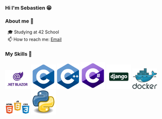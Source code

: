 ### Hi I'm Sebastien 😁

### About me 🌳
&nbsp;&nbsp;🎓 Studying at 42 School  
&nbsp;&nbsp;📫 How to reach me: [Email](mailto:svidot@student.42perpignan.fr)

### My Skills 🌱
<div>
  <img src="./img/blazor.png" style="width:5rem">
  <img src="./img/c.webp" style="width:5rem">
  <img src="./img/c++.webp" style="width:72px">
  <img src="./img/csharp.webp" style="width:5rem">
  <img src="./img/django.png" style="width:5rem">
  <img src="./img/docker.webp" style="width:5rem">
  <img src="./img/web.png" style="width:5rem">
  <img src="./img/python.png" style="width:5rem">
</div>


<!--
**sierra182/sierra182** is a ✨ _special_ ✨ repository because its `README.md` (this file) appears on your GitHub profile.

Here are some ideas to get you started:

- 🔭 I’m currently working on ...
- 🌱 I’m currently learning ...
- 👯 I’m looking to collaborate on ...
- 🤔 I’m looking for help with ...
- 💬 Ask me about ...
- 📫 How to reach me: ...
- 😄 Pronouns: ...
- ⚡ Fun fact: ...
-->
